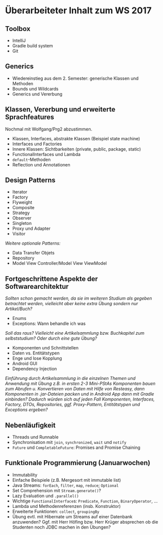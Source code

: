 # Überarbeiteter Inhalt zum WS 2017

## Toolbox
- IntelliJ
- Gradle build system
- Git

## Generics
- Wiedereinstieg aus dem 2. Semester: generische Klassen und Methoden
- Bounds und Wildcards
- Generics und Vererbung

## Klassen, Vererbung und erweiterte Sprachfeatures
Nochmal mit Wolfgang/Prg2 abzustimmen.
- Klassen, Interfaces, abstrakte Klassen (Beispiel state machine)
- Interfaces und Factories
- Innere Klassen: Sichtbarkeiten (private, public, package, static)
- FunctionalInterfaces und Lambda
- `default`-Methoden
- Reflection und Annotationen

## Design Patterns
- Iterator
- Factory
- Flyweight
- Composite
- Strategy
- Observer
- Singleton
- Proxy und Adapter
- Visitor

_Weitere optionale Patterns:_

- Data Transfer Objets
- Repository
- Model View Controller/Model View ViewModel

## Fortgeschrittene Aspekte der Softwarearchitektur

_Sollten schon gemacht werden, da sie im weiteren Studium als gegeben betrachtet werden, vielleicht aber keine extra Übung sondern nur Artikel/Buch?_

- Enums
- Exceptions: Wann behandle ich was

_Soll das raus? Vielleicht eine Artikelsammlung bzw. Buchkapitel zum selbststudium? Oder durch eine gute Übung?_
- Komponenten und Schnittstellen
- Daten vs. Entitätstypen
- Enge und lose Kopplung
- Android GUI
- Dependency Injection

_Einführung durch Artikelsammlung in die einzelnen Themen und Anwendung mit Übung z.B. in ersten 2-3 Mini-PStAs Komponenten bauen zum Abrufen u. Konvertieren von Daten mit Hilfe von Resteasy, dann Komponenten in .jar-Dateien packen und in Android App dann mit Gradle einbinden? Dadurch würden sich auf jeden Fall Komponenten, Interfaces, Factory, DTOs, Repositories, ggf. Proxy-Pattern, Entitätstypen und Exceptions ergeben?_

## Nebenläufigkeit
- Threads und Runnable
- Synchronisation mit `join`, `synchronized`, `wait` und `notify`
- `Future` und `CompletableFuture`: Promises and Promise Chaining


## Funktionale Programmierung (Januarwochen)
- Immutability
- Einfache Beispiele (z.B. Mergesort mit immutable list)
- Java Streams: `forEach`, `filter`, `map`, `reduce`; `Optional`
- Set Comprehension mit `Stream.generate()`?
- Lazy Evaluation und `.parallel()`
- Wichtige `FunctionalInterface`s: `Predicate`, `Function`, `BinaryOperator`, ...
- Lambda und Methodenreferenzen (insb. Konstruktor)
- Erweiterte Funktionen: `collect`, `groupingBy`
- Übung evtl. mit Hibernate um Streams auf einer Datenbank anzuwenden? Ggf. mit Herr Höfing bzw. Herr Krüger absprechen ob die Studenten noch JDBC machen in den Übungen?
